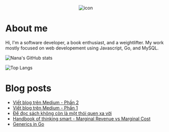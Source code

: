<p align="center">
 <img width="auto" src="https://res.cloudinary.com/japananh/image/upload/v1638498299/Group_7_ltvipi.png" align="center" alt="icon" />
</p>

# About me

Hi, I'm a software developer, a book enthusiast, and a weightlifter. My work mostly focused on web developement using Javascript, Go, and MySQL.

![Nana's GitHub stats](https://github-readme-stats.vercel.app/api?username=japananh&theme=buefy&show_icons=true)

![Top Langs](https://github-readme-stats.vercel.app/api/top-langs/?username=japananh&layout=compact)

# Blog posts
<!-- BLOG-POST-LIST:START -->
- [Viết blog trên Medium - Phần 2](https://nanacoder.hashnode.dev/viet-blog-tren-medium-phan-2)
- [Viết blog trên Medium - Phần 1](https://nanacoder.hashnode.dev/viet-blog-tren-medium-phan-1)
- [Để đọc sách không còn là một thói quen xa vời](https://nanacoder.hashnode.dev/de-doc-sach-khong-con-la-mot-thoi-quen-xa-voi)
- [Handbook of thinking smart - Marginal Revenue vs Marginal Cost](https://nanacoder.hashnode.dev/handbook-of-thinking-smart-marginal-revenue-vs-marginal-cost)
- [Generics in Go](https://nanacoder.hashnode.dev/generics-in-go)
<!-- BLOG-POST-LIST:END -->

